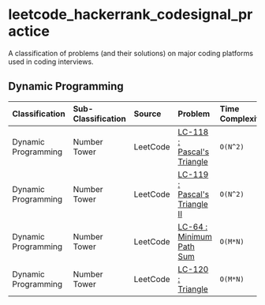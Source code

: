 # leetcode_hackerrank_codesignal_practice
A classification of problems (and their solutions) on major coding platforms used in coding interviews.

## Dynamic Programming

| Classification | Sub-Classification | Source | Problem | Time Complexity | Space Complexity | Difficulty | Explanation | Solution |
| :-             | :-                 | :-     | :-      | :-              | :-               | :-         | :- | :-       |
| Dynamic Programming | Number Tower  | LeetCode | [LC-118 : Pascal's Triangle](https://leetcode.com/problems/pascals-triangle) | `O(N^2)` | `O(N^2)` | Easy | [Solution Explanation](./dynamic_programming/leetcode/LC-118_Solution_Explanation.md) | [Java](./dynamic_programming/leetcode/java/LeetCode118.java)<br/>[Python](./dynamic_programming/leetcode/python/leet_code_118.py)<br/>[Javascript](./dynamic_programming/leetcode/javascript/leetCode118.js) |
| Dynamic Programming | Number Tower  | LeetCode | [LC-119 : Pascal's Triangle II](https://leetcode.com/problems/pascals-triangle-ii/) | `O(N^2)` | `O(N^2)` | Easy | [Solution Explanation](./dynamic_programming/leetcode/LC-118_Solution_Explanation.md) | [Java](./dynamic_programming/leetcode/java/LeetCode119.java)<br/>[Python](./dynamic_programming/leetcode/python/leet_code_119.py)<br/>[Javascript](./dynamic_programming/leetcode/javascript/leetCode119.js) |
| Dynamic Programming | Number Tower  | LeetCode | [LC-64 : Minimum Path Sum](https://leetcode.com/problems/minimum-path-sum/) | `O(M*N)` | `O(1)` | Medium | [Solution Explanation](./dynamic_programming/leetcode/LC-64_Solution_Explanation.md) | [Java](./dynamic_programming/leetcode/java/LeetCode64.java)<br/>[Python](./dynamic_programming/leetcode/python/leet_code_64.py)<br/>[Javascript](./dynamic_programming/leetcode/javascript/leetCode64.js) |
| Dynamic Programming | Number Tower  | LeetCode | [LC-120 : Triangle](https://leetcode.com/problems/triangle/) | `O(M*N)` | `O(1)` | Medium | [Solution Explanation](./dynamic_programming/leetcode/LC-120_Solution_Explanation.md) | [Java](./dynamic_programming/leetcode/java/LeetCode120.java)<br/>[Python](./dynamic_programming/leetcode/python/leet_code_120.py)<br/>[Javascript](./dynamic_programming/leetcode/javascript/leetCode120.js) |